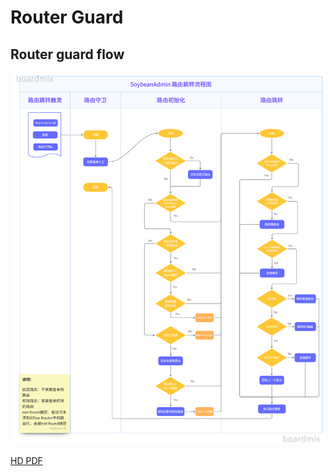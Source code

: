 # Router Guard



## Router guard flow

![](../assets/router-guard-flow.png)

[HD PDF](/router-guard-flow.pdf)
